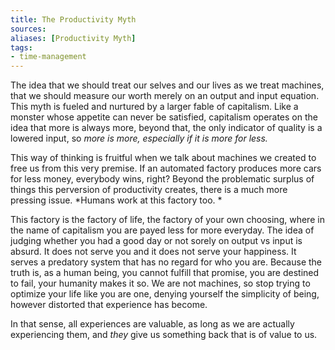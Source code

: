 ```yaml
---
title: The Productivity Myth
sources: 
aliases: [Productivity Myth]
tags: 
- time-management
---
```


The idea that we should treat our selves and our lives as we treat machines, that we should measure our worth merely on an output and input equation. This myth is fueled and nurtured by a larger fable of capitalism. Like a monster whose appetite can never be satisfied, capitalism operates on the idea that more is always more, beyond that, the only indicator of quality is a lowered input, so *more is more, especially if it is more for less.*

This way of thinking is fruitful when we talk about machines we created to free us from this very premise. If an automated factory produces more cars for less money, everybody wins, right? Beyond the problematic surplus of things this perversion of productivity creates, there is a much more pressing issue. *Humans work at this factory too. *

This factory is the factory of life, the factory of your own choosing, where in the name of capitalism you are payed less for more everyday. The idea of judging whether you had a good day or not sorely on output vs input is absurd. It does not serve you and it does not serve your happiness. It serves a predatory system that has no regard for who you are. Because the truth is, as a human being, you cannot fulfill that promise, you are destined to fail, your humanity makes it so. We are not machines, so stop trying to optimize your life like you are one, denying yourself the simplicity of being, however distorted that experience has become.

In that sense, all experiences are valuable, as long as we are actually experiencing them, and *they* give us something back that is of value to us.